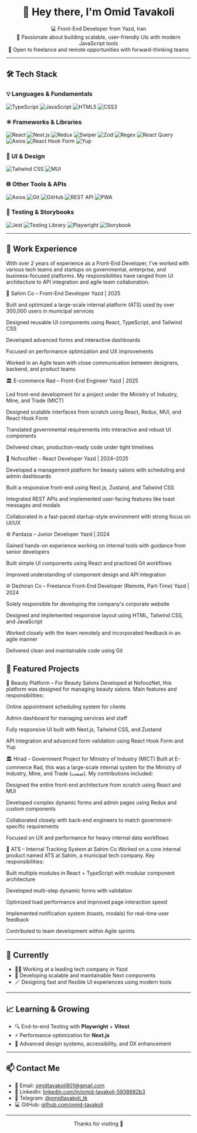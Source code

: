 <h1 align="center">👋 Hey there, I'm Omid Tavakoli</h1>

<p align="center">
  💻 Front-End Developer from Yazd, Iran<br>
  🎯 Passionate about building scalable, user-friendly UIs with modern JavaScript tools<br>
  🚀 Open to freelance and remote opportunities with forward-thinking teams
</p>

---

## 🛠️ Tech Stack

### 💡 Languages & Fundamentals
![TypeScript](https://img.shields.io/badge/-TypeScript-3178C6?logo=typescript&logoColor=white)
![JavaScript](https://img.shields.io/badge/-JavaScript-F7DF1E?logo=javascript&logoColor=black)
![HTML5](https://img.shields.io/badge/-HTML5-E34F26?logo=html5&logoColor=white)
![CSS3](https://img.shields.io/badge/-CSS3-1572B6?logo=css3&logoColor=white)

### ⚛️ Frameworks & Libraries
![React](https://img.shields.io/badge/-React-61DAFB?logo=react&logoColor=black)
![Next.js](https://img.shields.io/badge/-Next.js-000000?logo=next.js&logoColor=white)
![Redux](https://img.shields.io/badge/-Redux-764ABC?logo=redux&logoColor=white)
![Swiper](https://img.shields.io/badge/-Swiper-6332F6?logo=swiper&logoColor=white)
![Zod](https://img.shields.io/badge/-Zod-3E67F9?logo=zod&logoColor=white)
![Regex](https://img.shields.io/badge/-Regex-000000?logo=regex&logoColor=white)
![React Query](https://img.shields.io/badge/-React%20Query-FF4154?logo=reactquery&logoColor=white)
![Axios](https://img.shields.io/badge/-Axios-5A29E4?logo=axios&logoColor=white)
![React Hook Form](https://img.shields.io/badge/-React%20Hook%20Form-EC5990?logo=reacthookform&logoColor=white)
![Yup](https://img.shields.io/badge/-Yup-4B5563?logo=yup&logoColor=white)

### 🎨 UI & Design
![Tailwind CSS](https://img.shields.io/badge/-Tailwind%20CSS-06B6D4?logo=tailwindcss&logoColor=white)
![MUI](https://img.shields.io/badge/-MUI-007FFF?logo=mui&logoColor=white)

### 🌐 Other Tools & APIs
![Axios](https://img.shields.io/badge/-Axios-5A29E4?logo=axios&logoColor=white)
![Git](https://img.shields.io/badge/-Git-F05032?logo=git&logoColor=white)
![GitHub](https://img.shields.io/badge/-GitHub-181717?logo=github&logoColor=white)
![REST API](https://img.shields.io/badge/-REST%20API-3C3C3C?logo=postman&logoColor=orange)
![PWA](https://img.shields.io/badge/-PWA-5A0FC8?logo=pwa&logoColor=white)

### 🧪 Testing & Storybooks
![Jest](https://img.shields.io/badge/-Jest-C21325?logo=jest&logoColor=white)
![Testing Library](https://img.shields.io/badge/-Testing%20Library-E33332?logo=testing-library&logoColor=white)
![Playwright](https://img.shields.io/badge/-Playwright-2EAD33?logo=microsoft&logoColor=white)
![Storybook](https://img.shields.io/badge/-Storybook-FF4785?logo=storybook&logoColor=white)

---

## 💼 Work Experience

With over 2 years of experience as a Front-End Developer, I’ve worked with various tech teams and startups on governmental, enterprise, and business-focused platforms. My responsibilities have ranged from UI architecture to API integration and agile team collaboration.

🏢 Sahim Co – Front-End Developer
Yazd | 2025

Built and optimized a large-scale internal platform (ATS) used by over 300,000 users in municipal services

Designed reusable UI components using React, TypeScript, and Tailwind CSS

Developed advanced forms and interactive dashboards

Focused on performance optimization and UX improvements

Worked in an Agile team with close communication between designers, backend, and product teams

🏛 E-commerce Rad – Front-End Engineer
Yazd | 2025

Led front-end development for a project under the Ministry of Industry, Mine, and Trade (MICT)

Designed scalable interfaces from scratch using React, Redux, MUI, and React Hook Form

Translated governmental requirements into interactive and robust UI components

Delivered clean, production-ready code under tight timelines

💈 NofoozNet – React Developer
Yazd | 2024–2025

Developed a management platform for beauty salons with scheduling and admin dashboards

Built a responsive front-end using Next.js, Zustand, and Tailwind CSS

Integrated REST APIs and implemented user-facing features like toast messages and modals

Collaborated in a fast-paced startup-style environment with strong focus on UI/UX

⚙️ Pardaza – Junior Developer
Yazd | 2024

Gained hands-on experience working on internal tools with guidance from senior developers

Built simple UI components using React and practiced Git workflows

Improved understanding of component design and API integration

🌐 Dezhiran Co – Freelance Front-End Developer (Remote, Part-Time)
Yazd | 2024

Solely responsible for developing the company's corporate website

Designed and implemented responsive layout using HTML, Tailwind CSS, and JavaScript

Worked closely with the team remotely and incorporated feedback in an agile manner

Delivered clean and maintainable code using Git


## 🌟 Featured Projects

💈 Beauty Platform – For Beauty Salons
Developed at NofoozNet, this platform was designed for managing beauty salons.
Main features and responsibilities:

Online appointment scheduling system for clients

Admin dashboard for managing services and staff

Fully responsive UI built with Next.js, Tailwind CSS, and Zustand

API integration and advanced form validation using React Hook Form and Yup

🏛 Hirad – Government Project for Ministry of Industry (MICT)
Built at E-commerce Rad, this was a large-scale internal system for the Ministry of Industry, Mine, and Trade (صمت).
My contributions included:

Designed the entire front-end architecture from scratch using React and MUI

Developed complex dynamic forms and admin pages using Redux and custom components

Collaborated closely with back-end engineers to match government-specific requirements

Focused on UX and performance for heavy internal data workflows

🏢 ATS – Internal Tracking System at Sahim Co
Worked on a core internal product named ATS at Sahim, a municipal tech company.
Key responsibilities:

Built multiple modules in React + TypeScript with modular component architecture

Developed multi-step dynamic forms with validation

Optimized load performance and improved page interaction speed

Implemented notification system (toasts, modals) for real-time user feedback

Contributed to team development within Agile sprints


---

## 🎯 Currently

- 👨‍💻 Working at a leading tech company in Yazd  
- 🧱 Developing scalable and maintainable Next components  
- 🪄 Designing fast and flexible UI experiences using modern tools

---

## 📈 Learning & Growing

- 🔍 End-to-end Testing with **Playwright** + **Vitest**
- ⚡ Performance optimization for **Next.js**
- 🧩 Advanced design systems, accessibility, and DX enhancement

---

## 📫 Contact Me

- 📧 Email: [omidtavakoli901@gmail.com](mailto:omidtavakoli901@gmail.com)  
- 🔗 LinkedIn: [linkedin.com/in/omid-tavakoli-5938682b3](https://linkedin.com/in/omid-tavakoli-5938682b3)  
- 💬 Telegram: [@omidtavakoli_tk](https://t.me/omidtavakoli_tk)  
- 💻 GitHub: [github.com/omid-tavakoli](https://github.com/omid-tavakoli)

---

<p align="center">Thanks for visiting 🙏</p>
